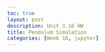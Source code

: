 ```yaml
---
toc: true
layout: post
description: Unit 3.16 HW
title: Pendulum Simulation
categories: [Week 16, jupyter]
---
```


<!DOCTYPE html>
<html>
<head>
    <title>Pendulum Simulation</title>
</head>
<body>
    <canvas id="pendulum-canvas" width="500" height="500"></canvas>
    <script>
        // constants
        const GRAVITY = 9.81; // m/s^2
        const LENGTH = 200; // pixels
        const FRAME_RATE = 60; // frames per second
        const MASS = 10; // kg
        const DAMPING = 0.995; // unitless

        // state variables
        let theta = Math.PI / 4; // radians
        let omega = 0; // radians/second

        // canvas
        let canvas = document.getElementById('pendulum-canvas');
        let ctx = canvas.getContext('2d');

        // draw the pendulum
        function drawPendulum() {
            // calculate cartesian coordinates
            let x = LENGTH * Math.sin(theta);
            let y = LENGTH * Math.cos(theta);

            // clear canvas
            ctx.clearRect(0, 0, canvas.width, canvas.height);

            // draw the rope
            ctx.beginPath();
            ctx.moveTo(0, 0);
            ctx.lineTo(x, y);
            ctx.stroke();

            // draw the bob
            ctx.beginPath();
            ctx.arc(x, y, MASS, 0, 2 * Math.PI);
            ctx.fill();
        }

        // update the pendulum's state
        function updatePendulum() {
            // calculate acceleration
            let acceleration = (-GRAVITY / LENGTH) * Math.sin(theta);

            // update angular velocity
            omega += acceleration;

            // apply damping
            omega *= DAMPING;

            // update angle
            theta += omega;
        }

        // animation loop
        function animate() {
            // update pendulum
            updatePendulum();

            // draw pendulum
            drawPendulum();

            // request next frame
            requestAnimationFrame(animate);
        }

        // start animation
        animate();
    </script>
</body>
</html>
